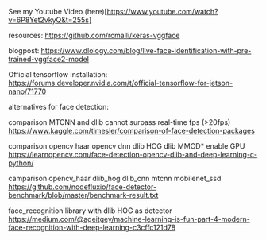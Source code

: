 See my Youtube Video (here)[https://www.youtube.com/watch?v=6P8Yet2vkyQ&t=255s]

resources:
https://github.com/rcmalli/keras-vggface

blogpost:
https://www.dlology.com/blog/live-face-identification-with-pre-trained-vggface2-model

Official tensorflow installation:
https://forums.developer.nvidia.com/t/official-tensorflow-for-jetson-nano/71770

alternatives for face detection:

comparison
MTCNN and dlib cannot surpass real-time fps (>20fps)
https://www.kaggle.com/timesler/comparison-of-face-detection-packages

comparison
opencv haar
opencv dnn
dlib HOG
dlib MMOD* enable GPU
https://learnopencv.com/face-detection-opencv-dlib-and-deep-learning-c-python/

camparison
opencv_haar
dlib_hog
dlib_cnn
mtcnn
mobilenet_ssd
https://github.com/nodefluxio/face-detector-benchmark/blob/master/benchmark-result.txt

face_recognition library with dlib HOG as detector
https://medium.com/@ageitgey/machine-learning-is-fun-part-4-modern-face-recognition-with-deep-learning-c3cffc121d78
